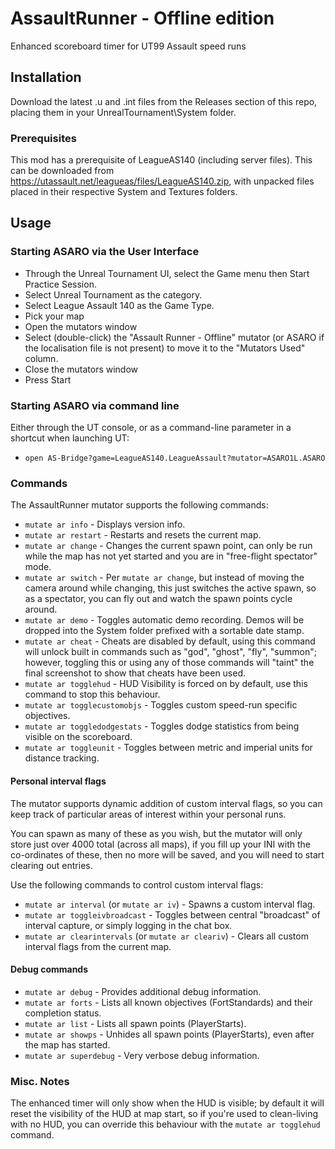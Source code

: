 # AssaultRunner - Offline edition
Enhanced scoreboard timer for UT99 Assault speed runs

## Installation

Download the latest .u and .int files from the Releases section of this repo, placing them in your UnrealTournament\System folder.

### Prerequisites

This mod has a prerequisite of LeagueAS140 (including server files). This can be downloaded from https://utassault.net/leagueas/files/LeagueAS140.zip, with unpacked files placed in their respective System and Textures folders.

## Usage

### Starting ASARO via the User Interface

- Through the Unreal Tournament UI, select the Game menu then Start Practice Session.
- Select Unreal Tournament as the category.
- Select League Assault 140 as the Game Type.
- Pick your map
- Open the mutators window
- Select (double-click) the "Assault Runner - Offline" mutator (or ASARO if the localisation file is not present) to move it to the "Mutators Used" column.
- Close the mutators window
- Press Start

### Starting ASARO via command line

Either through the UT console, or as a command-line parameter in a shortcut when launching UT:
- `open AS-Bridge?game=LeagueAS140.LeagueAssault?mutator=ASARO1L.ASARO`

### Commands

The AssaultRunner mutator supports the following commands:

 - `mutate ar info` - Displays version info.
 - `mutate ar restart` - Restarts and resets the current map.
 - `mutate ar change` - Changes the current spawn point, can only be run while the map has not yet started and you are in "free-flight spectator" mode.
 - `mutate ar switch` - Per `mutate ar change`, but instead of moving the camera around while changing, this just switches the active spawn, so as a spectator, you can fly out and watch the spawn points cycle around.
 - `mutate ar demo` - Toggles automatic demo recording. Demos will be dropped into the System folder prefixed with a sortable date stamp.
 - `mutate ar cheat` - Cheats are disabled by default, using this command will unlock built in commands such as "god", "ghost", "fly", "summon"; however, toggling this or using any of those commands will "taint" the final screenshot to show that cheats have been used.
 - `mutate ar togglehud` - HUD Visibility is forced on by default, use this command to stop this behaviour.
 - `mutate ar togglecustomobjs` - Toggles custom speed-run specific objectives.
 - `mutate ar toggledodgestats` - Toggles dodge statistics from being visible on the scoreboard.
 - `mutate ar toggleunit` - Toggles between metric and imperial units for distance tracking.

#### Personal interval flags

The mutator supports dynamic addition of custom interval flags, so you can keep track of particular areas of interest within your personal runs.

You can spawn as many of these as you wish, but the mutator will only store just over 4000 total (across all maps), if you fill up your INI with the co-ordinates of these, then no more will be saved, and you will need to start clearing out entries.

Use the following commands to control custom interval flags:
 - `mutate ar interval` (or `mutate ar iv`) - Spawns a custom interval flag.
 - `mutate ar toggleivbroadcast` - Toggles between central "broadcast" of interval capture, or simply logging in the chat box.
 - `mutate ar clearintervals` (or `mutate ar cleariv`) - Clears all custom interval flags from the current map.

#### Debug commands
 - `mutate ar debug` - Provides additional debug information.
 - `mutate ar forts` - Lists all known objectives (FortStandards) and their completion status.
 - `mutate ar list` - Lists all spawn points (PlayerStarts).
 - `mutate ar showps` - Unhides all spawn points (PlayerStarts), even after the map has started.
 - `mutate ar superdebug` - Very verbose debug information.
 
 
### Misc. Notes

The enhanced timer will only show when the HUD is visible; by default it will reset the visibility of the HUD at map start, so if you're used to clean-living with no HUD, you can override this behaviour with the `mutate ar togglehud` command.
